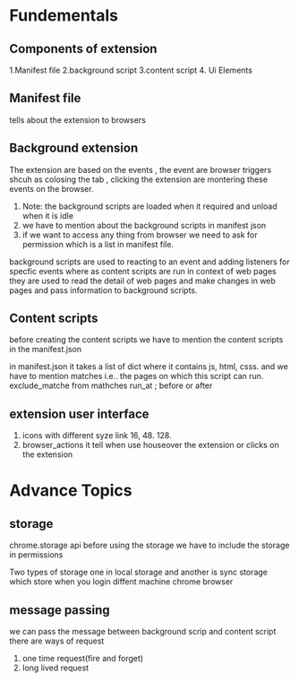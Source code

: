# Fundementals 


## Components of extension
1.Manifest file
2.background script
3.content script
4. Ui Elements


## Manifest file
tells about the extension to browsers 

## Background extension
The extension are based on the events , the event are browser triggers shcuh as colosing the tab , clicking 
the extension are montering these events on the browser.
1. Note: the background scripts are loaded when it required and unload when it is idle
2. we have to mention about the background scripts in manifest json
3. if we want to access any thing from browser we need to ask for permission which is a list in manifest file.


background scripts are used to reacting to an event and adding listeners for specfic events where as content scripts are run in context of web pages they are used to read the detail of web pages and make changes in web pages
and pass information to background scripts.


## Content scripts
before  creating the content scripts we have to mention the content scripts in the manifest.json

in manifest.json it takes a list of dict where it contains 
js, html, csss. and we have to mention matches i.e.. the pages on which this script can run. 
exclude_matche from mathches
run_at ; before or after 

## extension user interface
1. icons with different syze  link 16, 48. 128.
2. browser_actions it tell when use houseover the extension or clicks on the extension



# Advance Topics

## storage
chrome.storage api
before using the storage we have to include the storage in permissions

Two types of storage one in local storage and another is sync storage which store when you login diffent machine chrome browser

## message passing 
we can pass the message between background scrip and content script
there are ways of request
1. one time request(fire and forget)
2. long lived request


